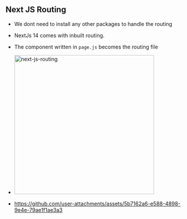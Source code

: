 ## Next JS Routing

- We dont need to install any other packages to handle the routing
- NextJs 14 comes with inbuilt routing.
- The component written in `page.js` becomes the routing file

- <img width="377" alt="next-js-routing" src="https://github.com/user-attachments/assets/d2a407e7-2142-4756-8e63-c865435a4ba1">

-  https://github.com/user-attachments/assets/5b7162a6-e588-4898-9e4e-79ae1f1ae3a3


